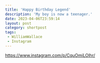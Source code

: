 ```yaml
---
title: 'Happy Birthday Legend'
description: 'My boy is now a teenager.'
date: 2023-04-06T23:59:14
layout: post
category: shortpost
tags:
 - WilliamWallace
 - Instagram
---
```


https://www.instagram.com/p/CquOmiLOlhr/